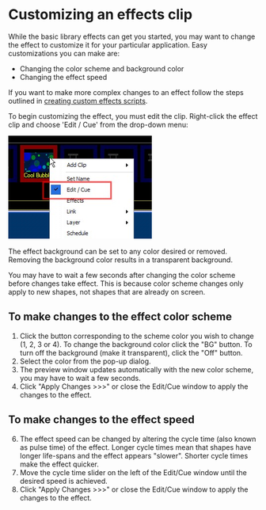 # Customizing an effects clip

While the basic library effects can get you started, you may want to change the effect to customize it for your particular application. Easy customizations you can make are:

- Changing the color scheme and background color
- Changing the effect speed

If you want to make more complex changes to an effect follow the steps outlined in  [creating custom effects scripts](WritingYourOwnEffectsScripts.md).

To begin customizing the effect, you must edit the clip. Right-click the effect clip and choose 'Edit / Cue' from the drop-down menu:

![](../../../images/img_274.jpg)

The effect background can be set to any color desired or removed. Removing the background color results in a transparent background.

You may have to wait a few seconds after changing the color scheme before changes take effect. This is because color scheme changes only apply to new shapes, not shapes that are already on screen.

## To make changes to the effect color scheme

1.  Click the button corresponding to the scheme color you wish to change (1, 2, 3 or 4). To change the background color click the "BG" button. To turn off the background (make it transparent), click the "Off" button.
2.  Select the color from the pop-up dialog.
3.  The preview window updates automatically with the new color scheme, you may have to wait a few seconds.
4.  Click "Apply Changes >>>" or close the Edit/Cue window to apply the changes to the effect.

## To make changes to the effect speed

6.  The effect speed can be changed by altering the cycle time (also known as pulse time) of the effect. Longer cycle times mean that shapes have longer life-spans and the effect appears "slower". Shorter cycle times make the effect quicker.
7.  Move the cycle time slider on the left of the Edit/Cue window until the desired speed is achieved.
8.  Click "Apply Changes >>>" or close the Edit/Cue window to apply the changes to the effect.